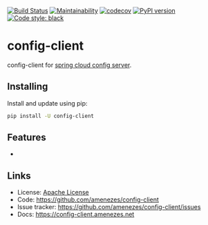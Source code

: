 [![Build Status](https://travis-ci.org/amenezes/config-client.svg?branch=master)](https://travis-ci.org/amenezes/config-client)
[![Maintainability](https://api.codeclimate.com/v1/badges/7b8b70e0c20c6809df54/maintainability)](https://codeclimate.com/github/amenezes/config-client/maintainability)
[![codecov](https://codecov.io/gh/amenezes/config-client/branch/master/graph/badge.svg)](https://codecov.io/gh/amenezes/config-client)
[![PyPI version](https://badge.fury.io/py/config-client.svg)](https://badge.fury.io/py/config-client)
[![Code style: black](https://img.shields.io/badge/code%20style-black-000000.svg)](https://github.com/psf/black)

# config-client

config-client for [spring cloud config server](https://spring.io/projects/spring-cloud-config).

## Installing

Install and update using pip:

````bash
pip install -U config-client
````

## Features

- 



## Links

- License: [Apache License](https://choosealicense.com/licenses/apache-2.0/)
- Code: https://github.com/amenezes/config-client
- Issue tracker: https://github.com/amenezes/config-client/issues
- Docs: https://config-client.amenezes.net
